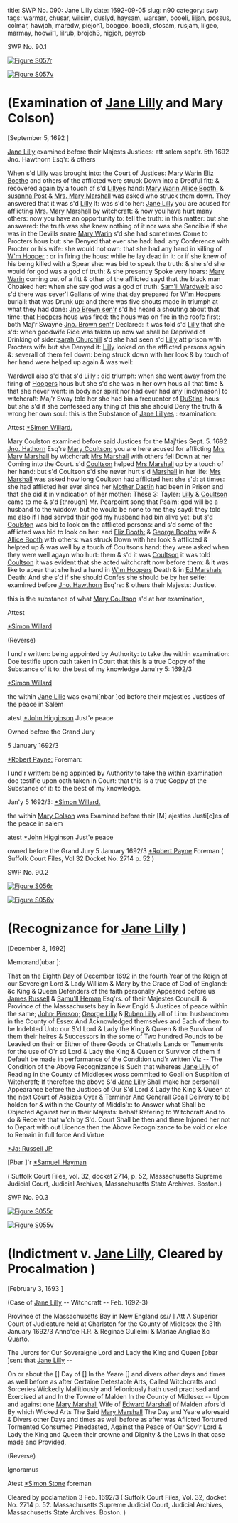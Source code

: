 title: SWP No. 090: Jane Lilly
date: 1692-09-05
slug: n90
category: swp
tags: warmar, chusar, wilsim, duslyd, haysam, warsam, booeli, liljan, possus, colmar, hawjoh, maredw, piejoh1, boogeo, booali, stosam, rusjam, lilgeo, marmay, hoowil1, lilrub, brojoh3, higjoh, payrob




<div markdown class="doc" id="n90.1">

<div class="doc_id">SWP No. 90.1</div>



<span markdown class="figure">[![Figure S057r](archives/Suffolk/small/S057A.jpg)](archives/Suffolk/large/S057A.jpg)</span>



<span markdown class="figure">[![Figure S057v](archives/Suffolk/small/S057B.jpg)](archives/Suffolk/large/S057B.jpg)</span>


# (Examination of [Jane Lilly](/tag/liljan.html) and Mary Colson)

[September 5, 1692 ]

 [Jane Lilly](/tag/liljan.html) examined before their Majests Justices: att salem sept'r. 5th 1692  Jno. Hawthorn Esq'r:  & others

When s'd [Lilly](/tag/liljan.html) was brought into: the Court of Justices: [Mary Warin](/tag/warmar.html) [Eliz Boothe](/tag/booeli.html) and others of the afflicted were struck Down into a Dredful fitt: & recovered again by a touch of s'd [Lillyes](/tag/liljan.html) hand: [Mary Warin](/tag/warmar.html) [Allice Booth.](/tag/booali.html) & [susanna Post](/tag/possus.html) & [Mrs. Mary Marshall](/tag/marmay.html) was asked who struck them down. They answered that it was s'd [Lilly](/tag/liljan.html) It: was s'd to her: [Jane Lilly](/tag/liljan.html) you are acused for afflicting [Mrs. Mary Marshall](/tag/marmay.html) by witchcraft: & now you have hurt many others: now you have an opportunity to: tell the truth: in this matter: but she answered: the truth was she knew nothing of it nor was she Sencible if she was in the Devills snare [Mary Warin](/tag/warmar.html) s'd she had sometimes Come to Procters hous but: she Denyed that ever she had: had: any Conference with Procter or his wife: she would not own: that she had any hand in killing of [W'm Hooper](/tag/hoowil1.html) : or in firing the hous: while he lay dead in it: or if she knew of his being killed with a Spear she: was bid to speak the truth: & she s'd she would for god was a god of truth: & she presently Spoke very hoars: [Mary Warin](/tag/warmar.html) coming out of a fitt & other of the afflicted sayd that the black man Choaked her: when she say god was a god of truth: [Sam'll Wardwell:](/tag/warsam.html) also s'd there was sever'l Gallans of wine that day prepared for [W'm Hoopers](/tag/hoowil1.html) buriall: that was Drunk up: and there was five shouts made in triumph at what they had done: [Jno Brown sen'r](/tag/brojoh3.html) s'd he heard a shouting about that time: that [Hoopers](/tag/hoowil1.html) hous was fired: the hous was on fire in the roofe first: both Maj'r Swayne [Jno. Brown sen'r](/tag/brojoh3.html) Declared: it was told s'd [Lilly](/tag/liljan.html) that she s'd: when goodwife Rice was taken up now we shall be Deprived of Drinking of sider:[sarah Churchill](/tag/chusar.html) s'd she had seen s'd [Lilly](/tag/liljan.html) att prison w'th Procters wife but she Denyed it: [Lilly](/tag/liljan.html) looked on the afflicted persons again &: severall of  them fell down: being struck down with her look & by touch of her hand were helped up again & was well:

Wardwell also s'd that s'd [Lilly](/tag/liljan.html) : did triumph: when she went away from the firing of [Hoopers](/tag/hoowil1.html) hous but she s'd she was in her own hous all that time & that she never went: in body nor spirit nor had ever had any [inclynason] to witchcraft: Maj'r Sway told her she had bin a frequenter of [DuStins](/tag/duslyd.html) hous: but she s'd if she confessed any thing of this she should Deny the truth & wrong her own soul: this is the Substance of [Jane Lillyes](/tag/liljan.html) : examination:

Attest [*Simon Willard.](/tag/wilsim.html)

Mary Coulston examined before said Justices for the Maj'ties Sept. 5. 1692 [Jno. Hathorn](/tag/hawjoh.html) Esq're [Mary Coultson:](/tag/colmar.html) you are here acused for afflicting [Mrs Mary Marshall](/tag/marmay.html) by witchcraft [Mrs Marshall](/tag/marmay.html) with others fell Down at her Coming into the Court. s'd [Coultson](/tag/colmar.html) helped [Mrs Marshall](/tag/marmay.html) up by a touch of her hand: but s'd Coultson s'd she never hurt s'd [Marshall](/tag/marmay.html) in her life: [Mrs Marshall](/tag/marmay.html) was asked how long Coultson had afflicted her: she s'd: at times: she had afflicted her ever since her [Mother Dastin](/tag/duslyd.html) had been in Prison and that she did it in vindication of her mother: These 3: Tayler: [Lilly](/tag/liljan.html) & [Coultson](/tag/colmar.html) came to me & s'd [through] Mr. Pearpoint song that Psalm: god will be a husband to the widdow: but he would be none to me they sayd: they told me also if I had served their god my husband had bin alive yet: but s'd [Coulston](/tag/colmar.html) was bid to look on the afflicted persons: and s'd some of the afflicted was bid to look on her: and [Eliz Booth:](/tag/booeli.html) & [George Booths](/tag/boogeo.html) wife & [Allice Booth](/tag/booali.html) with others: was struck Down with her look & afflicted & helpted up & was well by a touch of Coultsons hand: they were asked when they were well agayn who hurt: them & s'd it was [Coultson](/tag/colmar.html) it was told [Coultson](/tag/colmar.html) it was evident that she acted witchcraft now before them: & it was like to apear that she had a hand in [W'm Hoopers](/tag/hoowil1.html) Death & in [Ed Marshals](/tag/maredw.html) Death: And she s'd if she should Confes she should be by her selfe: examined before [Jno. Hawthorn](/tag/hawjoh.html) Esq're: & others their Majests: Justice.

this is the substance of what [Mary Coultson](/tag/colmar.html) s'd at her examination,

Attest 

[*Simon Willard](/tag/wilsim.html)

(Reverse) 

I und'r written: being appointed by Authority: to take the within examination: Doe testifie upon oath taken in Court that this is a  true Coppy of the Substance of it to: the best of my knowledge Janu'ry 5: 1692/3

[*Simon Willard](/tag/wilsim.html)

the within [Jane Lilie](/tag/liljan.html) was exami[nbar ]ed before their majesties Justices of the peace in Salem

atest [*John Higginson](/tag/higjoh.html) Just'e peace

Owned before the Grand Jury 

5 January 1692/3

[*Robert Payne:](/tag/payrob.html) Foreman:

I und'r written: being appinted by Authority to take the within examination doe testifie upon oath taken in Court: that this is a true Coppy of the Substance of it: to the best of my knowledge. 

Jan'y 5 1692/3: [*Simon Willard.](/tag/wilsim.html)

the within [Mary Colson](/tag/colmar.html) was Examined before their [M] ajesties Justi[c]es of the peace in salem

atest [*John Higginson](/tag/higjoh.html) Just'e peace

owned before the Grand Jury 
5 January 1692/3  [*Robert Payne](/tag/payrob.html) Foreman ( Suffolk Court Files, Vol 32 Docket No. 2714 p. 52 )

</div>



<div markdown class="doc" id="n90.2">

<div class="doc_id">SWP No. 90.2</div>



<span markdown class="figure">[![Figure S056r](archives/Suffolk/small/S056A.jpg)](archives/Suffolk/large/S056A.jpg)</span>



<span markdown class="figure">[![Figure S056v](archives/Suffolk/small/S056B.jpg)](archives/Suffolk/large/S056B.jpg)</span>


# (Recognizance for [Jane Lilly](/tag/liljan.html) )

[December 8, 1692]

Memorand[ubar ]:

That on the Eighth Day of December 1692 in the fourth Year of the Reign of our Sovereign Lord & Lady William & Mary by the Grace of God of England: &c King & Queen Defenders of the faith personally Appeared before us [James Russell](/tag/rusjam.html) & [Samu'll Heman](/tag/haysam.html) Esq'rs. of their Majestes Councill: & Province of the Massachusets bay in New Engld & Justices of peace within the same; [John; Pierson;](/tag/piejoh1.html) [George Lilly](/tag/lilgeo.html) & [Ruben Lilly](/tag/lilrub.html) all of Linn: husbandmen in the County of Essex And Acknowledged themselves and Each of them to be Indebted Unto our S'd Lord & Lady the King & Queen & the Survivor of them their heires & Successors in the some of Two hundred Pounds to be Leavied on their or Either of there Goods or Chattells Lands or Tenements for the use  of O'r sd Lord & Lady the King & Queen or Survivor of them if Default be made in performance of the Condition und'r written Viz -- The Condition of the Above Recognizance is Such that whereas [Jane Lilly](/tag/liljan.html) of Reading in the County of Middlesex wass commited to Goall on Suspition of Witchcraft; If therefore the above S'd [Jane Lilly](/tag/liljan.html) Shall make her personall Appearance before the Justices of Our S'd Lord & Lady the King & Queen at the next Court of Assizes Oyer & Terminer And Generall Goall Delivery to be holden for & within the County of Middls'x: to Answer what Shall be Objected Against her in their Majests: behalf Refering to Witchcraft And to do & Receive that w'ch by S'd. Court Shall be then and there Injoned her not to Depart with out Licence then the Above Recognizance to be void or elce to Remain in full force And Virtue

[*Ja: Russell JP](/tag/rusjam.html)

[Pbar ]'r [*Samuell Hayman](/tag/haysam.html)

( Suffolk Court Files, vol. 32, docket 2714, p. 52, Massachusetts Supreme Judicial Court, Judicial Archives, Massachusetts State Archives. Boston.)


</div>



<div markdown class="doc" id="n90.3">

<div class="doc_id">SWP No. 90.3</div>



<span markdown class="figure">[![Figure S055r](archives/Suffolk/small/S055A.jpg)](archives/Suffolk/large/S055A.jpg)</span>



<span markdown class="figure">[![Figure S055v](archives/Suffolk/small/S055B.jpg)](archives/Suffolk/large/S055B.jpg)</span>


# (Indictment v. [Jane Lilly](/tag/liljan.html), Cleared by Procalmation )

[February 3, 1693 ]

  (Case of [Jane Lilly](/tag/liljan.html) -- Witchcraft -- Feb. 1692-3)

Province of the Massachusetts Bay in New England ss// ] Att A Superior Court of Judicature held at Charlston for the County of Midlesex the 31th January 1692/3 Anno'qe R.R. & Reginae Gulielmi & Mariae Angliae &c Quarto.

The Jurors for Our Soveraigne Lord and Lady the King and Queen [pbar ]sent that [Jane Lilly](/tag/liljan.html) --

On or about the [] Day of [] In the Yeare [] and divers other days and times as well before as after Certaine Detestable Arts, Called Witchcrafts and Sorceries Wickedly Mallitiously and felloniously hath used practised and Exercised at and In the Towne of Malden In the County of Midlesex -- Upon and against one [Mary Marshall](/tag/marmay.html) Wife of [Edward Marshall](/tag/maredw.html) of Malden afors'd By which Wicked Arts The Said [Mary Marshall](/tag/marmay.html) The Day and Yeare aforesaid & Divers other Days and times as well before as after was Aflicted Tortured Tormented  Consumed Pinedasted, Against the Peace of Our Sov'r Lord & Lady the King and Queen their crowne and Dignity & the Laws in that case made and Provided,

(Reverse) 

Ignoramus 

Atest [*Simon Stone](/tag/stosam.html) foreman

Cleared by poclamation 
3 Feb. 1692/3  ( Suffolk Court Files, Vol. 32, docket No. 2714 p. 52. Massachusetts Supreme Judicial Court, Judicial Archives, Massachusetts State Archives. Boston. )

</div>

